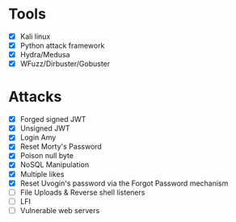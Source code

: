 # Tools
- [X] Kali linux 
- [X] Python attack framework
- [X] Hydra/Medusa  
- [X] WFuzz/Dirbuster/Gobuster

# Attacks
- [X] Forged signed JWT
- [X] Unsigned JWT
- [X] Login Amy
- [X] Reset Morty's Password
- [X] Poison null byte
- [X] NoSQL Manipulation
- [X] Multiple likes
- [X] Reset Uvogin's password via the Forgot Password mechanism
- [ ] File Uploads & Reverse shell listeners
- [ ] LFI
- [ ] Vulnerable web servers
